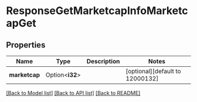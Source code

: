 # ResponseGetMarketcapInfoMarketcapGet

## Properties

Name | Type | Description | Notes
------------ | ------------- | ------------- | -------------
**marketcap** | Option<**i32**> |  | [optional][default to 12000132]

[[Back to Model list]](../README.md#documentation-for-models) [[Back to API list]](../README.md#documentation-for-api-endpoints) [[Back to README]](../README.md)


